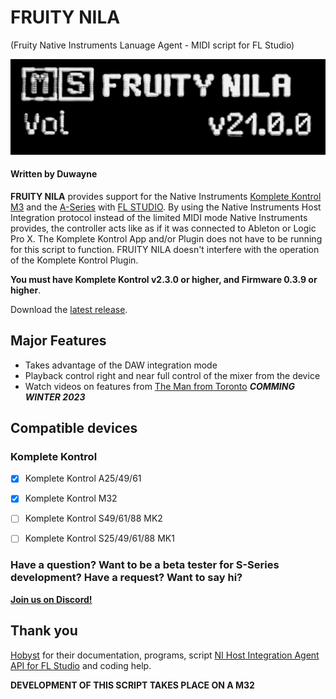 # FRUITY NILA 
(Fruity Native Instruments Lanuage Agent - MIDI script for FL Studio)

![DEVICE SCREEN](/images/NILA1.jpg)

#### Written by Duwayne

**FRUITY NILA** provides support for the Native Instruments [Komplete Kontrol M3](https://www.native-instruments.com/en/products/komplete/keyboards/komplete-kontrol-m32/) and the [A-Series](https://www.native-instruments.com/en/products/komplete/keyboards/komplete-kontrol-a25-a49-a61) with [FL STUDIO](https://www.image-line.com/). By using the Native Instruments Host Integration protocol instead of the limited MIDI mode Native Instruments provides, the controller acts like as if it was connected to Ableton or Logic Pro X. The Komplete Kontrol App and/or Plugin does not have to be running for this script to function. FRUITY NILA doesn't interfere with the operation of the Komplete Kontrol Plugin. 

**You must have Komplete Kontrol v2.3.0 or higher, and Firmware 0.3.9 or higher**. 

Download the [latest release](https://github.com/soundwrightpro/FLNI_KK/releases/latest "latest stable release").


## Major Features

- Takes advantage of the DAW integration mode
- Playback control right and near full control of the mixer from the device
- Watch videos on features from [The Man from Toronto](https://www.youtube.com/@the.man.from.toronto) ***COMMING WINTER 2023***

## Compatible devices

### Komplete Kontrol

- [x] Komplete Kontrol A25/49/61

- [x] Komplete Kontrol M32 

- [ ] Komplete Kontrol S49/61/88 MK2

- [ ] Komplete Kontrol S25/49/61/88 MK1 

### Have a question? Want to be a beta tester for S-Series development? Have a request? Want to say hi? 
**[Join us on Discord!](https://discord.gg/GeTTWBV "FL Studio NI on Discord")**

## Thank you

[Hobyst](https://github.com/hobyst) for their documentation, programs, script [NI Host Integration Agent API for FL Studio](https://github.com/hobyst/flmidi-nihia) and coding help.

**DEVELOPMENT OF THIS SCRIPT TAKES PLACE ON A M32**





